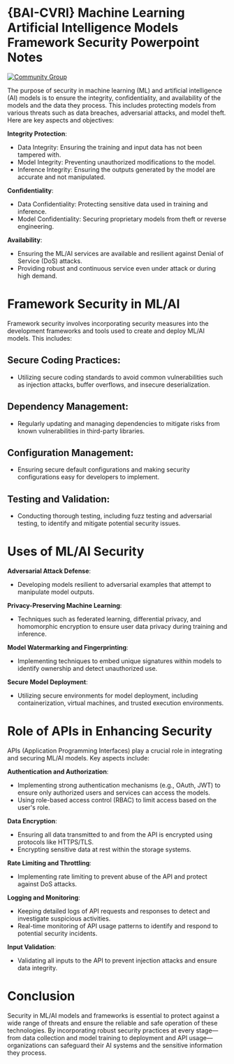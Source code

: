 # {BAI-CVRI} Machine Learning Artificial Intelligence Models Framework Security Powerpoint Notes

[![Community Group](https://img.shields.io/badge/Community-Machine%20Learning%20Artifitial%20Inteligence%20Models%20Framework%20Security%20Community%20Group-red?style=for-the-badge&logo=github)](https://github.com/Artificial-Intelligence-Computer-Vision/BAI-CVRI-Machine-Learning-Artifitial-Inteligence-Models-Framework-Security-Community-Group)

The purpose of security in machine learning (ML) and artificial intelligence (AI) models is to ensure the integrity, confidentiality, and availability of the models and the data they process. This includes protecting models from various threats such as data breaches, adversarial attacks, and model theft. Here are key aspects and objectives:

**Integrity Protection**:
- Data Integrity: Ensuring the training and input data has not been tampered with.
- Model Integrity: Preventing unauthorized modifications to the model.
- Inference Integrity: Ensuring the outputs generated by the model are accurate and not manipulated.

**Confidentiality**:
- Data Confidentiality: Protecting sensitive data used in training and inference.
- Model Confidentiality: Securing proprietary models from theft or reverse engineering.

**Availability**:
- Ensuring the ML/AI services are available and resilient against Denial of Service (DoS) attacks.
- Providing robust and continuous service even under attack or during high demand.


# Framework Security in ML/AI
Framework security involves incorporating security measures into the development frameworks and tools used to create and deploy ML/AI models. This includes:

## Secure Coding Practices:
- Utilizing secure coding standards to avoid common vulnerabilities such as injection attacks, buffer overflows, and insecure deserialization.

## Dependency Management:
- Regularly updating and managing dependencies to mitigate risks from known vulnerabilities in third-party libraries.

## Configuration Management:
- Ensuring secure default configurations and making security configurations easy for developers to implement.

## Testing and Validation:
- Conducting thorough testing, including fuzz testing and adversarial testing, to identify and mitigate potential security issues.


# Uses of ML/AI Security
**Adversarial Attack Defense**: 
- Developing models resilient to adversarial examples that attempt to manipulate model outputs.

**Privacy-Preserving Machine Learning**:
- Techniques such as federated learning, differential privacy, and homomorphic encryption to ensure user data privacy during training and inference.

**Model Watermarking and Fingerprinting**: 
- Implementing techniques to embed unique signatures within models to identify ownership and detect unauthorized use.

**Secure Model Deployment**: 
- Utilizing secure environments for model deployment, including containerization, virtual machines, and trusted execution environments.


# Role of APIs in Enhancing Security
APIs (Application Programming Interfaces) play a crucial role in integrating and securing ML/AI models. Key aspects include:

**Authentication and Authorization**: 
- Implementing strong authentication mechanisms (e.g., OAuth, JWT) to ensure only authorized users and services can access the models.
- Using role-based access control (RBAC) to limit access based on the user's role.

**Data Encryption**:
- Ensuring all data transmitted to and from the API is encrypted using protocols like HTTPS/TLS.
- Encrypting sensitive data at rest within the storage systems.

**Rate Limiting and Throttling**:
- Implementing rate limiting to prevent abuse of the API and protect against DoS attacks.

**Logging and Monitoring**:
- Keeping detailed logs of API requests and responses to detect and investigate suspicious activities.
- Real-time monitoring of API usage patterns to identify and respond to potential security incidents.

**Input Validation**:
- Validating all inputs to the API to prevent injection attacks and ensure data integrity.

# Conclusion
Security in ML/AI models and frameworks is essential to protect against a wide range of threats and ensure the reliable and safe operation of these technologies. By incorporating robust security practices at every stage—from data collection and model training to deployment and API usage—organizations can safeguard their AI systems and the sensitive information they process.
